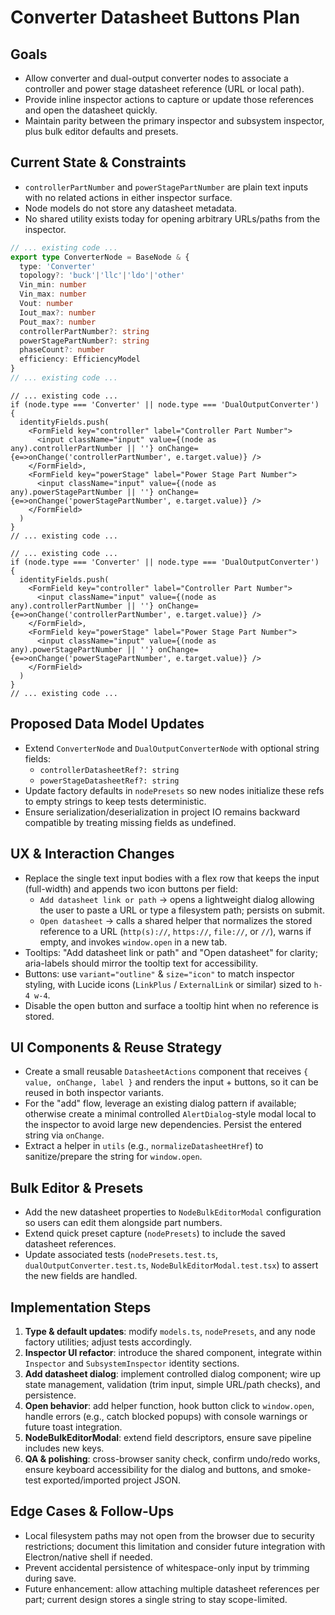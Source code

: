 # Converter Datasheet Buttons Plan

## Goals
- Allow converter and dual-output converter nodes to associate a controller and power stage datasheet reference (URL or local path).
- Provide inline inspector actions to capture or update those references and open the datasheet quickly.
- Maintain parity between the primary inspector and subsystem inspector, plus bulk editor defaults and presets.

## Current State & Constraints
- `controllerPartNumber` and `powerStagePartNumber` are plain text inputs with no related actions in either inspector surface.
- Node models do not store any datasheet metadata.
- No shared utility exists today for opening arbitrary URLs/paths from the inspector.

```10:39:src/models.ts
// ... existing code ...
export type ConverterNode = BaseNode & {
  type: 'Converter'
  topology?: 'buck'|'llc'|'ldo'|'other'
  Vin_min: number
  Vin_max: number
  Vout: number
  Iout_max?: number
  Pout_max?: number
  controllerPartNumber?: string
  powerStagePartNumber?: string
  phaseCount?: number
  efficiency: EfficiencyModel
}
// ... existing code ...
```

```442:456:src/components/Inspector.tsx
// ... existing code ...
if (node.type === 'Converter' || node.type === 'DualOutputConverter') {
  identityFields.push(
    <FormField key="controller" label="Controller Part Number">
      <input className="input" value={(node as any).controllerPartNumber || ''} onChange={e=>onChange('controllerPartNumber', e.target.value)} />
    </FormField>,
    <FormField key="powerStage" label="Power Stage Part Number">
      <input className="input" value={(node as any).powerStagePartNumber || ''} onChange={e=>onChange('powerStagePartNumber', e.target.value)} />
    </FormField>
  )
}
// ... existing code ...
```

```133:138:src/components/subsystem/SubsystemInspector.tsx
// ... existing code ...
if (node.type === 'Converter' || node.type === 'DualOutputConverter') {
  identityFields.push(
    <FormField key="controller" label="Controller Part Number">
      <input className="input" value={(node as any).controllerPartNumber || ''} onChange={e=>onChange('controllerPartNumber', e.target.value)} />
    </FormField>,
    <FormField key="powerStage" label="Power Stage Part Number">
      <input className="input" value={(node as any).powerStagePartNumber || ''} onChange={e=>onChange('powerStagePartNumber', e.target.value)} />
    </FormField>
  )
}
// ... existing code ...
```

## Proposed Data Model Updates
- Extend `ConverterNode` and `DualOutputConverterNode` with optional string fields:
  - `controllerDatasheetRef?: string`
  - `powerStageDatasheetRef?: string`
- Update factory defaults in `nodePresets` so new nodes initialize these refs to empty strings to keep tests deterministic.
- Ensure serialization/deserialization in project IO remains backward compatible by treating missing fields as undefined.

## UX & Interaction Changes
- Replace the single text input bodies with a flex row that keeps the input (full-width) and appends two icon buttons per field:
  - `Add datasheet link or path` → opens a lightweight dialog allowing the user to paste a URL or type a filesystem path; persists on submit.
  - `Open datasheet` → calls a shared helper that normalizes the stored reference to a URL (`http(s)://`, `https://`, `file://`, or `//`), warns if empty, and invokes `window.open` in a new tab.
- Tooltips: "Add datasheet link or path" and "Open datasheet" for clarity; aria-labels should mirror the tooltip text for accessibility.
- Buttons: use `variant="outline"` & `size="icon"` to match inspector styling, with Lucide icons (`LinkPlus` / `ExternalLink` or similar) sized to `h-4 w-4`.
- Disable the open button and surface a tooltip hint when no reference is stored.

## UI Components & Reuse Strategy
- Create a small reusable `DatasheetActions` component that receives `{ value, onChange, label }` and renders the input + buttons, so it can be reused in both inspector variants.
- For the "add" flow, leverage an existing dialog pattern if available; otherwise create a minimal controlled `AlertDialog`-style modal local to the inspector to avoid large new dependencies. Persist the entered string via `onChange`.
- Extract a helper in `utils` (e.g., `normalizeDatasheetHref`) to sanitize/prepare the string for `window.open`.

## Bulk Editor & Presets
- Add the new datasheet properties to `NodeBulkEditorModal` configuration so users can edit them alongside part numbers.
- Extend quick preset capture (`nodePresets`) to include the saved datasheet references.
- Update associated tests (`nodePresets.test.ts`, `dualOutputConverter.test.ts`, `NodeBulkEditorModal.test.tsx`) to assert the new fields are handled.

## Implementation Steps
1. **Type & default updates**: modify `models.ts`, `nodePresets`, and any node factory utilities; adjust tests accordingly.
2. **Inspector UI refactor**: introduce the shared component, integrate within `Inspector` and `SubsystemInspector` identity sections.
3. **Add datasheet dialog**: implement controlled dialog component; wire up state management, validation (trim input, simple URL/path checks), and persistence.
4. **Open behavior**: add helper function, hook button click to `window.open`, handle errors (e.g., catch blocked popups) with console warnings or future toast integration.
5. **NodeBulkEditorModal**: extend field descriptors, ensure save pipeline includes new keys.
6. **QA & polishing**: cross-browser sanity check, confirm undo/redo works, ensure keyboard accessibility for the dialog and buttons, and smoke-test exported/imported project JSON.

## Edge Cases & Follow-Ups
- Local filesystem paths may not open from the browser due to security restrictions; document this limitation and consider future integration with Electron/native shell if needed.
- Prevent accidental persistence of whitespace-only input by trimming during save.
- Future enhancement: allow attaching multiple datasheet references per part; current design stores a single string to stay scope-limited.

